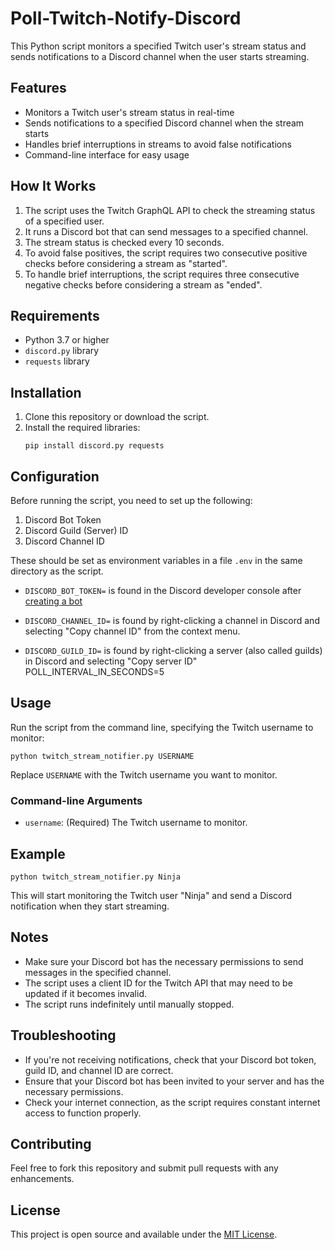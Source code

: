 # Poll-Twitch-Notify-Discord

This Python script monitors a specified Twitch user's stream status and sends notifications to a Discord channel when the user starts streaming.

## Features

- Monitors a Twitch user's stream status in real-time
- Sends notifications to a specified Discord channel when the stream starts
- Handles brief interruptions in streams to avoid false notifications
- Command-line interface for easy usage

## How It Works

1. The script uses the Twitch GraphQL API to check the streaming status of a specified user.
2. It runs a Discord bot that can send messages to a specified channel.
3. The stream status is checked every 10 seconds.
4. To avoid false positives, the script requires two consecutive positive checks before considering a stream as "started".
5. To handle brief interruptions, the script requires three consecutive negative checks before considering a stream as "ended".

## Requirements

- Python 3.7 or higher
- `discord.py` library
- `requests` library

## Installation

1. Clone this repository or download the script.
2. Install the required libraries:
   ```
   pip install discord.py requests
   ```

## Configuration

Before running the script, you need to set up the following:

1. Discord Bot Token
2. Discord Guild (Server) ID
3. Discord Channel ID

These should be set as environment variables in a file `.env` in the same directory as the script.

- `DISCORD_BOT_TOKEN=` is found in the Discord developer console after [creating a bot](https://discordpy.readthedocs.io/en/stable/discord.html)

- `DISCORD_CHANNEL_ID=` is found by right-clicking a channel in Discord and selecting "Copy channel ID" from the context menu.

- `DISCORD_GUILD_ID=` is found by right-clicking a server (also called guilds) in Discord and selecting "Copy server ID"
POLL_INTERVAL_IN_SECONDS=5

## Usage

Run the script from the command line, specifying the Twitch username to monitor:

```
python twitch_stream_notifier.py USERNAME
```

Replace `USERNAME` with the Twitch username you want to monitor.

### Command-line Arguments

- `username`: (Required) The Twitch username to monitor.

## Example

```
python twitch_stream_notifier.py Ninja
```

This will start monitoring the Twitch user "Ninja" and send a Discord notification when they start streaming.

## Notes

- Make sure your Discord bot has the necessary permissions to send messages in the specified channel.
- The script uses a client ID for the Twitch API that may need to be updated if it becomes invalid.
- The script runs indefinitely until manually stopped.

## Troubleshooting

- If you're not receiving notifications, check that your Discord bot token, guild ID, and channel ID are correct.
- Ensure that your Discord bot has been invited to your server and has the necessary permissions.
- Check your internet connection, as the script requires constant internet access to function properly.

## Contributing

Feel free to fork this repository and submit pull requests with any enhancements.

## License

This project is open source and available under the [MIT License](LICENSE).